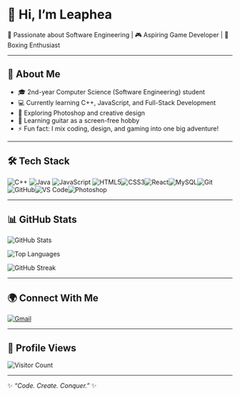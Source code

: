 # 👋 Hi, I’m Leaphea  

🌱 Passionate about Software Engineering | 🎮 Aspiring Game Developer | 🥊 Boxing Enthusiast  

---

## 🚀 About Me  
- 🎓 2nd-year Computer Science (Software Engineering) student  
- 💻 Currently learning C++, JavaScript, and Full-Stack Development  
- 🎨 Exploring Photoshop and creative design  
- 🎸 Learning guitar as a screen-free hobby  
- ⚡ Fun fact: I mix coding, design, and gaming into one big adventure!

---

## 🛠️ Tech Stack  
![C++](https://img.shields.io/badge/C++-00599C?style=for-the-badge&logo=cplusplus&logoColor=white) ![Java](https://img.shields.io/badge/Java-ED8B00?style=for-the-badge&logo=java&logoColor=white)
![JavaScript](https://img.shields.io/badge/JavaScript-F7DF1E?style=for-the-badge&logo=javascript&logoColor=black) ![HTML5](https://img.shields.io/badge/HTML5-E34F26?style=for-the-badge&logo=html5&logoColor=white)![CSS3](https://img.shields.io/badge/CSS3-1572B6?style=for-the-badge&logo=css3&logoColor=white)![React](https://img.shields.io/badge/React-20232A?style=for-the-badge&logo=react&logoColor=61DAFB)![MySQL](https://img.shields.io/badge/MySQL-4479A1?style=for-the-badge&logo=mysql&logoColor=white)![Git](https://img.shields.io/badge/Git-F05032?style=for-the-badge&logo=git&logoColor=white)![GitHub](https://img.shields.io/badge/GitHub-181717?style=for-the-badge&logo=github&logoColor=white)![VS Code](https://img.shields.io/badge/VSCode-007ACC?style=for-the-badge&logo=visualstudiocode&logoColor=white)![Photoshop](https://img.shields.io/badge/Photoshop-31A8FF?style=for-the-badge&logo=adobephotoshop&logoColor=white)  


---

## 📊 GitHub Stats  
![GitHub Stats](https://github-readme-stats.vercel.app/api?username=Sokleaphea&show_icons=true&theme=tokyonight)  

![Top Languages](https://github-readme-stats.vercel.app/api/top-langs/?username=Sokleaphea&layout=compact&theme=tokyonight)  

![GitHub Streak](https://github-readme-streak-stats.herokuapp.com/?user=Sokleaphea&theme=tokyonight)  

---

## 🌍 Connect With Me  
[![Gmail](https://img.shields.io/badge/Gmail-D14836?style=for-the-badge&logo=gmail&logoColor=white)](mailto:sokleapheaphon@email.com)  

---

## 👀 Profile Views  
![Visitor Count](https://komarev.com/ghpvc/?username=Sokleaphea&color=blue&style=flat-square)  

---

✨ *“Code. Create. Conquer.”* ✨
